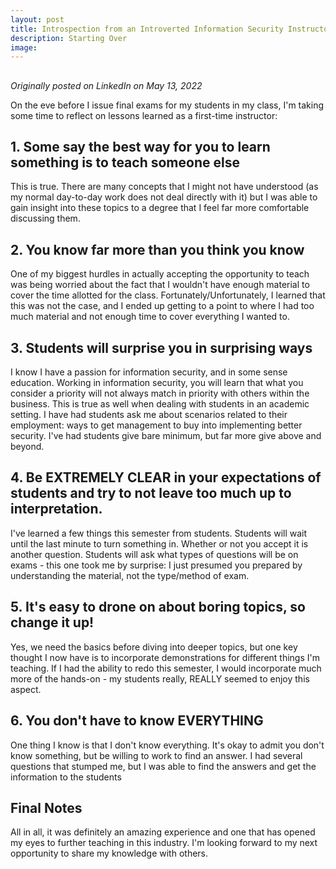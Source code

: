 ```yaml
---
layout: post
title: Introspection from an Introverted Information Security Instructor
description: Starting Over
image:
---
```

<h2 id="introspection"></h2>
<i>Originally posted on LinkedIn on May 13, 2022</i>

<p>On the eve before I issue final exams for my students in my class, I'm taking some time to reflect on lessons learned as a first-time instructor:</p>
<h2>1. Some say the best way for you to learn something is to teach someone else</h2>
<p>This is true. There are many concepts that I might not have understood (as my normal day-to-day work does not deal directly with it) but I was able to gain insight into these topics to a degree that I feel far more comfortable discussing them.</p>
<h2>2. You know far more than you think you know</h2>

<p>One of my biggest hurdles in actually accepting the opportunity to teach was being worried about the fact that I wouldn't have enough material to cover the time allotted for the class. Fortunately/Unfortunately, I learned that this was not the case, and I ended up getting to a point to where I had too much material and not enough time to cover everything I wanted to.</p>
<h2>3. Students will surprise you in surprising ways</h2>

<p>I know I have a passion for information security, and in some sense education. Working in information security, you will learn that what you consider a priority will not always match in priority with others within the business. This is true as well when dealing with students in an academic setting. I have had students ask me about scenarios related to their employment: ways to get management to buy into implementing better security. I've had students give bare minimum, but far more give above and beyond.</p>
<h2>4. Be EXTREMELY CLEAR in your expectations of students and try to not leave too much up to interpretation.</h2>

<p>I've learned a few things this semester from students. Students will wait until the last minute to turn something in. Whether or not you accept it is another question. Students will ask what types of questions will be on exams - this one took me by surprise: I just presumed you prepared by understanding the material, not the type/method of exam.</p>
<h2>5. It's easy to drone on about boring topics, so change it up!</h2>

<p>Yes, we need the basics before diving into deeper topics, but one key thought I now have is to incorporate demonstrations for different things I'm teaching. If I had the ability to redo this semester, I would incorporate much more of the hands-on - my students really, REALLY seemed to enjoy this aspect.</p>
<h2>6. You don't have to know EVERYTHING</h2>

<p>One thing I know is that I don't know everything. It's okay to admit you don't know something, but be willing to work to find an answer. I had several questions that stumped me, but I was able to find the answers and get the information to the students</p>
<h2>Final Notes</h2>

<p>All in all, it was definitely an amazing experience and one that has opened my eyes to further teaching in this industry. I'm looking forward to my next opportunity to share my knowledge with others.</p>
